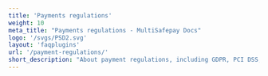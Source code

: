 ```yaml
---
title: 'Payments regulations'
weight: 10
meta_title: "Payments regulations - MultiSafepay Docs"
logo: '/svgs/PSD2.svg'
layout: 'faqplugins'
url: '/payment-regulations/'
short_description: "About payment regulations, including GDPR, PCI DSS, PSD2 and SCA." 
---
```

